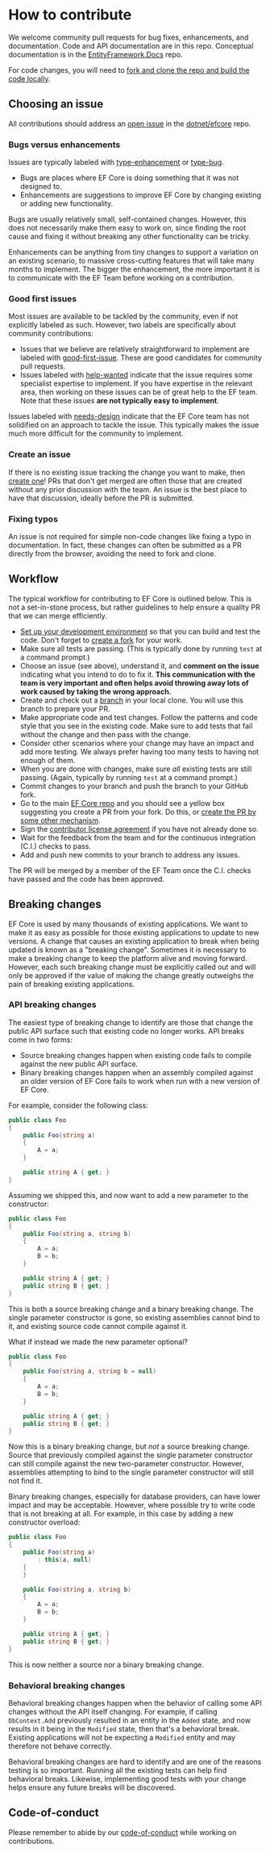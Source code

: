 # How to contribute

We welcome community pull requests for bug fixes, enhancements, and documentation. Code and API documentation are in this repo. Conceptual documentation is in the [EntityFramework.Docs](https://github.com/dotnet/EntityFramework.Docs) repo.

For code changes, you will need to [fork and clone the repo and build the code locally](../docs/getting-and-building-the-code.md).

## Choosing an issue

All contributions should address an [open issue](https://github.com/dotnet/efcore/issues) in the [dotnet/efcore](https://github.com/dotnet/efcore) repo.

### Bugs versus enhancements

Issues are typically labeled with [type-enhancement](https://github.com/dotnet/efcore/issues?q=is%3Aopen+is%3Aissue+label%3Atype-enhancement) or [type-bug](https://github.com/dotnet/efcore/issues?q=is%3Aopen+is%3Aissue+label%3Atype-bug).

* Bugs are places where EF Core is doing something that it was not designed to.
* Enhancements are suggestions to improve EF Core by changing existing or adding new functionality.

Bugs are usually relatively small, self-contained changes. However, this does not necessarily make them easy to work on, since finding the root cause and fixing it without breaking any other functionality can be tricky.

Enhancements can be anything from tiny changes to support a variation on an existing scenario, to massive cross-cutting features that will take many months to implement. The bigger the enhancement, the more important it is to communicate with the EF Team before working on a contribution.

### Good first issues

Most issues are available to be tackled by the community, even if not explicitly labeled as such. However, two labels are specifically about community contributions:

* Issues that we believe are relatively straightforward to implement are labeled with [good-first-issue](https://github.com/dotnet/efcore/issues?q=is%3Aopen+is%3Aissue+label%3A%22good+first+issue%22). These are good candidates for community pull requests.
* Issues labeled with [help-wanted](https://github.com/dotnet/efcore/issues?q=is%3Aopen+is%3Aissue+label%3A%22help+wanted%22) indicate that the issue requires some specialist expertise to implement. If you have expertise in the relevant area, then working on these issues can be of great help to the EF team. Note that these issues **are not typically easy to implement**.

Issues labeled with [needs-design](https://github.com/dotnet/efcore/issues?q=is%3Aopen+is%3Aissue+label%3Aneeds-design) indicate that the EF Core team has not solidified on an approach to tackle the issue. This typically makes the issue much more difficult for the community to implement.

### Create an issue

If there is no existing issue tracking the change you want to make, then [create one](https://github.com/dotnet/efcore/issues/new/choose)! PRs that don't get merged are often those that are created without any prior discussion with the team. An issue is the best place to have that discussion, ideally before the PR is submitted.

### Fixing typos

An issue is not required for simple non-code changes like fixing a typo in documentation. In fact, these changes can often be submitted as a PR directly from the browser, avoiding the need to fork and clone.

## Workflow

The typical workflow for contributing to EF Core is outlined below. This is not a set-in-stone process, but rather guidelines to help ensure a quality PR that we can merge efficiently.

* [Set up your development environment](../docs/getting-and-building-the-code.md) so that you can build and test the code. Don't forget to [create a fork](https://docs.github.com/en/github/getting-started-with-github/fork-a-repo) for your work.
* Make sure all tests are passing. (This is typically done by running `test` at a command prompt.)
* Choose an issue (see above), understand it, and **comment on the issue** indicating what you intend to do to fix it. **This communication with the team is very important and often helps avoid throwing away lots of work caused by taking the wrong approach.**
* Create and check out a [branch](https://docs.github.com/en/github/collaborating-with-issues-and-pull-requests/creating-and-deleting-branches-within-your-repository) in your local clone. You will use this branch to prepare your PR.
* Make appropriate code and test changes. Follow the patterns and code style that you see in the existing code. Make sure to add tests that fail without the change and then pass with the change.
* Consider other scenarios where your change may have an impact and add more testing. We always prefer having too many tests to having not enough of them.
* When you are done with changes, make sure _all_ existing tests are still passing. (Again, typically by running `test` at a command prompt.)
* Commit changes to your branch and push the branch to your GitHub fork.
* Go to the main [EF Core repo](https://github.com/dotnet/efcore/pulls) and you should see a yellow box suggesting you create a PR from your fork. Do this, or [create the PR by some other mechanism](https://docs.github.com/en/github/collaborating-with-issues-and-pull-requests/about-pull-requests).
* Sign the [contributor license agreement](https://cla.dotnetfoundation.org/) if you have not already done so.
* Wait for the feedback from the team and for the continuous integration (C.I.) checks to pass.
* Add and push new commits to your branch to address any issues.

The PR will be merged by a member of the EF Team once the C.I. checks have passed and the code has been approved.

## Breaking changes

EF Core is used by many thousands of existing applications. We want to make it as easy as possible for those existing applications to update to new versions. A change that causes an existing application to break when being updated is known as a "breaking change". Sometimes it is necessary to make a breaking change to keep the platform alive and moving forward. However, each such breaking change must be explicitly called out and will only be approved if the value of making the change greatly outweighs the pain of breaking existing applications.

### API breaking changes

The easiest type of breaking change to identify are those that change the public API surface such that existing code no longer works. API breaks come in two forms:

* Source breaking changes happen when existing code fails to compile against the new public API surface.
* Binary breaking changes happen when an assembly compiled against an older version of EF Core fails to work when run with a new version of EF Core.

For example, consider the following class:

```C#
public class Foo
{
    public Foo(string a)
    {
        A = a;
    }

    public string A { get; }
}
```
Assuming we shipped this, and now want to add a new parameter to the constructor:

```C#
public class Foo
{
    public Foo(string a, string b)
    {
        A = a;
        B = b;
    }

    public string A { get; }
    public string B { get; }
}
```

This is both a source breaking change and a binary breaking change. The single parameter constructor is gone, so existing assemblies cannot bind to it, and existing source code cannot compile against it.

What if instead we made the new parameter optional?

```C#
public class Foo
{
    public Foo(string a, string b = null)
    {
        A = a;
        B = b;
    }

    public string A { get; }
    public string B { get; }
}
```

Now this is a binary breaking change, but _not_ a source breaking change. Source that previously compiled against the single parameter constructor can still compile against the new two-parameter constructor. However, assemblies attempting to bind to the single parameter constructor will still not find it.

Binary breaking changes, especially for database providers, can have lower impact and may be acceptable. However, where possible try to write code that is not breaking at all. For example, in this case by adding a new constructor overload:

```C#
public class Foo
{
    public Foo(string a)
        : this(a, null)
    {
    }

    public Foo(string a, string b)
    {
        A = a;
        B = b;
    }

    public string A { get; }
    public string B { get; }
}
```

This is now neither a source nor a binary breaking change.

### Behavioral breaking changes

Behavioral breaking changes happen when the behavior of calling some API changes without the API itself changing. For example, if calling `DbContext.Add` previously resulted in an entity in the `Added` state, and now results in it being in the `Modified` state, then that's a behavioral break. Existing applications will not be expecting a `Modified` entity and may therefore not behave correctly.

Behavioral breaking changes are hard to identify and are one of the reasons testing is so important. Running all the existing tests can help find behavioral breaks. Likewise, implementing good tests with your change helps ensure any future breaks will be discovered.

## Code-of-conduct

Please remember to abide by our [code-of-conduct](../.github/CODE_OF_CONDUCT.md) while working on contributions.
